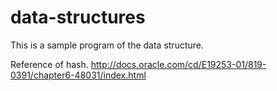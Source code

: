# data-structures

This is a sample program of the data structure.

Reference of hash.
http://docs.oracle.com/cd/E19253-01/819-0391/chapter6-48031/index.html

